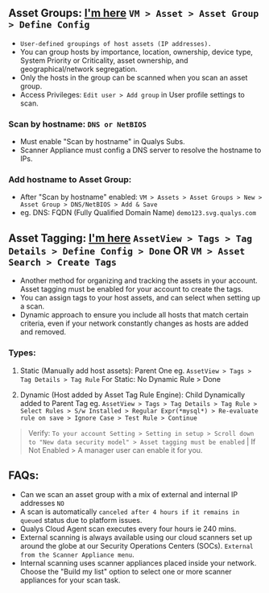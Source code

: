 ## Asset Groups: [I'm here](https://docs.qualys.com/en/vm/10.29.0.0/asset_groups/win_asset_group.htm) `VM > Asset > Asset Group > Define Config`
- `User-defined groupings of host assets (IP addresses).`
- You can group hosts by importance, location, ownership, device type, System Priority or Criticality, asset ownership, and geographical/network segregation.
- Only the hosts in the group can be scanned when you scan an asset group.
- Access Privileges: `Edit user > Add group` in User profile settings to scan.

### Scan by hostname: `DNS or NetBIOS`
- Must enable "Scan by hostname" in Qualys Subs.
- Scanner Appliance must config a DNS server to resolve the hostname to IPs.
  
### Add hostname to Asset Group:
- After "Scan by hostname" enabled: `VM > Assets > Asset Groups > New > Asset Group > DNS/NetBIOS > Add & Save`
- eg. DNS: FQDN (Fully Qualified Domain Name) `demo123.svg.qualys.com`


## Asset Tagging: [I'm here](https://docs.qualys.com/en/vm/10.29.0.0/host_assets/tags_asset_tagging.htm) `AssetView > Tags > Tag Details > Define Config > Done` OR `VM > Asset Search > Create Tags`
- Another method for organizing and tracking the assets in your account. Asset tagging must be enabled for your account to create the tags.
- You can assign tags to your host assets, and can select when setting up a scan.
- Dynamic approach to ensure you include all hosts that match certain criteria, even if your network constantly changes as hosts are added and removed.

### Types:
1. Static (Manually add host assets): Parent One
eg. `AssetView > Tags > Tag Details > Tag Rule` For Static: No Dynamic Rule > Done

2. Dynamic (Host added by Asset Tag Rule Engine): Child Dynamically added to Parent Tag
eg. `AssetView > Tags > Tag Details > Tag Rule > Select Rules > S/w Installed > Regular Expr(*mysql*) > Re-evaluate rule on save > Ignore Case > Test Rule > Continue` 


> Verify: `To your account Setting > Setting in setup > Scroll down to "New data security model" > Asset tagging must be enabled` | If Not Enabled > A manager user can enable it for you.

## FAQs:
- Can we scan an asset group with a mix of external and internal IP addresses `NO`
- A scan is automatically `canceled after 4 hours if it remains in queued` status due to platform issues.
- Qualys Cloud Agent scan executes every four hours ie 240 mins.
- External scanning is always available using our cloud scanners set up around the globe at our Security Operations Centers (SOCs). `External from the Scanner Appliance menu`.
- Internal scanning uses scanner appliances placed inside your network. Choose the "Build my list" option to select one or more scanner appliances for your scan task.


